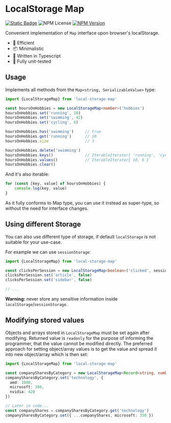 # LocalStorage Map

[![Static Badge](https://img.shields.io/badge/build-passing-brightgreen)](https://github.com/m-bednar/local-storage-map)
![NPM License](https://img.shields.io/npm/l/local-storage-map)
[![NPM Version](https://img.shields.io/npm/v/local-storage-map)](https://www.npmjs.com/package/local-storage-map)

Convenient implementation of `Map` interface upon browser's localStorage.

- 🚀 Efficient
- 📦 Minimalistic
- 💪 Written in Typescript 
- 🧪 Fully unit-tested 

## Usage

Implements all methods from the `Map<string, SerializableValue>` type:

```typescript
import {LocalStorageMap} from 'local-storage-map'

const hoursOnHobbies = new LocalStorageMap<number>('hobbies')
hoursOnHobbies.set('running', 10)
hoursOnHobbies.set('swimming', 42)
hoursOnHobbies.set('cycling', 6)

hoursOnHobbies.has('swimming')     // true
hoursOnHobbies.get('running')      // 10
hoursOnHobbies.size                // 3

hoursOnHobbies.delete('swimming')
hoursOnHobbies.keys()              // IterableIterator{ 'running', 'cycling' }
hoursOnHobbies.values()            // IterableIterator{ 10, 6 }
hoursOnHobbies.clear()
```

And it's also iterable:

```typescript
for (const [key, value] of hoursOnHobbies) {
    console.log(key, value)
}
```

As it fully conforms to Map type, you can use it instead as super-type, so without the need for interface changes.

## Using different Storage 

You can also use different type of storage, if default `localStorage` is not suitable for your use-case. 

For example we can use `sessionStorage`:

```typescript
import {LocalStorageMap} from 'local-storage-map'

const clicksPerSession = new LocalStorageMap<boolean>('clicked', sessionStorage)
clicksPerSession.set('article', false)
clicksPerSession.set('sidebar', false)

// ... 
```

**Warning:** never store any sensitive information inside `localStorage`/`sessionStorage`.

## Modifying stored values

Objects and arrays stored in `LocalStorageMap` must be set again after modifying. Returned value is `readonly` for the purpose of 
informing the programmer, that the value cannot be modified directly. The preferred approach for setting object/array values is to get the value
and spread it into new object/array which is then set:

```typescript
import {LocalStorageMap} from 'local-storage-map'

const companySharesByCategory = new LocalStorageMap<Record<string, number>>('shares')
companySharesByCategory.set('technology', {
  amd: 1000,
  microsoft: 300,
  nvidia: 420
})

// Later in code...
const companyShares = companySharesByCategory.get('technology')
companySharesByCategory.set({ ...companyShares, microsoft: 350 })
```

